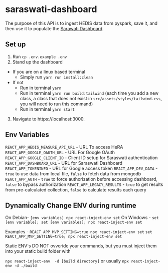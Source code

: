# saraswati-dashboard
The purpose of this API is to ingest HEDIS data from pyspark, save it, and then use it to populate the [Sarawati Dashboard](https://github.com/amida-tech/saraswati-dashboard).

## Set up
1. Run `cp .env.example .env`
2. Stand up the dashboard 
  - If you are on a linux based terminal 
    - Simply run `yarn run install:clean`
  - If not 
    - Run in terminal `yarn`
    - Run in terminal `yarn run build:tailwind` (each time you add a new class, a class that does not exist in `src/assets/styles/tailwind.css`, you will need to run this command)
    - Run in terminal `yarn start`
3. Navigate to https://localhost:3000.


## Env Variables
`REACT_APP_HEDIS_MEASURE_API_URL` - URL To access HeRA
`REACT_APP_GOOGLE_OAUTH_URL` - URL For Google OAuth
`REACT_APP_GOOGLE_CLIENT_ID` - Client ID setup for Saraswati authentication
`REACT_APP_DASHBOARD_URL` - URL for Saraswati Dashboard
`REACT_APP_TOKENINFO` - URL for Google access token
`REACT_APP_DEV_DATA` - `true` to use data from local file, `false` to fetch data from mongodb
`REACT_APP_AUTH` - `true` to force authorization before accessing dashboard, `false` to bypass authorization
`REACT_APP_LEGACY_RESULTS` - `true` to get results from pre-calculated collection, `false` to calculate results each query

## Dynamically Change ENV during runtime
On Debian-
`[env variables] npx react-inject-env set`
On Windows -
`set [env variable]; set [env variables]; npx react-inject-env set`

Examples -
`REACT_APP_MVP_SETTING=true npx react-inject-env set`
`set REACT_APP_MVP_SETTING=true; npx react-inject-env set`

Static ENV's DO NOT ovveride your commands, but you must inject them into your static build folder with

`npx react-inject-env  -d [build directory]`
or usually
`npx react-inject-env -d ./build`
